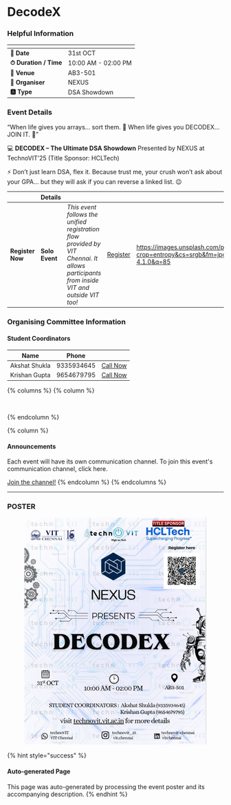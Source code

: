 # DecodeX

### Helpful Information

<table data-view="cards"><thead><tr><th></th><th></th></tr></thead><tbody><tr><td><strong>📅 Date</strong></td><td>31st OCT</td></tr><tr><td><strong>⏱ Duration / Time</strong></td><td>10:00 AM - 02:00 PM</td></tr><tr><td><strong>📍 Venue</strong></td><td>AB3-501</td></tr><tr><td><strong>👤 Organiser</strong></td><td>NEXUS</td></tr><tr><td><strong>🅰️ Type</strong></td><td>DSA Showdown</td></tr></tbody></table>

### Event Details

“When life gives you arrays… sort them. 🔀 When life gives you DECODEX… JOIN IT. 🤌”

💻 **DECODEX – The Ultimate DSA Showdown** Presented by NEXUS at TechnoVIT’25 (Title Sponsor: HCLTech)

⚡ Don’t just learn DSA, flex it. Because trust me, your crush won’t ask about your GPA… but they will ask if you can reverse a linked list. 😉

<table data-card-size="large" data-view="cards" data-full-width="false"><thead><tr><th></th><th>Details</th><th></th><th></th><th data-hidden data-card-cover data-type="image">Cover image</th></tr></thead><tbody><tr><td><h4>Register Now</h4></td><td><strong>Solo Event</strong></td><td><em>This event follows the unified registration flow provided by VIT Chennai. It allows participants from inside VIT and outside VIT too!</em></td><td><a href="https://chennaievents.vit.ac.in/technovit/" class="button primary" data-icon="rocket-launch">Register</a></td><td><a href="https://images.unsplash.com/photo-1607000975574-0b425df6975a?crop=entropy&#x26;cs=srgb&#x26;fm=jpg&#x26;ixid=M3wxOTcwMjR8MHwxfHNlYXJjaHwxfHxnbyUyMGZvciUyMGl0fGVufDB8fHx8MTc2MTMwMTA2N3ww&#x26;ixlib=rb-4.1.0&#x26;q=85">https://images.unsplash.com/photo-1607000975574-0b425df6975a?crop=entropy&#x26;cs=srgb&#x26;fm=jpg&#x26;ixid=M3wxOTcwMjR8MHwxfHNlYXJjaHwxfHxnbyUyMGZvciUyMGl0fGVufDB8fHx8MTc2MTMwMTA2N3ww&#x26;ixlib=rb-4.1.0&#x26;q=85</a></td></tr></tbody></table>

### Organising Committee Information

#### Student Coordinators

<table data-card-size="large" data-view="cards"><thead><tr><th>Name</th><th>Phone</th><th></th></tr></thead><tbody><tr><td>Akshat Shukla</td><td>9335934645</td><td><a href="tel:9335934645" class="button secondary">Call Now</a></td></tr><tr><td>Krishan Gupta</td><td>9654679795</td><td><a href="tel:9654679795" class="button secondary">Call Now</a></td></tr></tbody></table>

{% columns %}
{% column %}
<figure><img src="https://images.unsplash.com/photo-1650897877751-4446f52a0cb3?crop=entropy&#x26;cs=srgb&#x26;fm=jpg&#x26;ixid=M3wxOTcwMjR8MHwxfHNlYXJjaHw2fHxhbm5vdW5jZW1lbnR8ZW58MHx8fHwxNzYxMjQ2MzUxfDA&#x26;ixlib=rb-4.1.0&#x26;q=85" alt=""><figcaption></figcaption></figure>
{% endcolumn %}

{% column %}
#### Announcements

Each event will have its own communication channel. To join this event's communication channel, click here.

<a href="https://chennaievents.vit.ac.in/technovit/" class="button primary" data-icon="bullhorn">Join the channel!</a>
{% endcolumn %}
{% endcolumns %}

***

### POSTER

<figure><img src="../../.gitbook/assets/WhatsApp Image 2025-10-24 at 20.54.58_ea0e2254.jpg" alt=""><figcaption></figcaption></figure>

{% hint style="success" %}
#### Auto-generated Page

This page was auto-generated by processing the event poster and its accompanying description.
{% endhint %}
